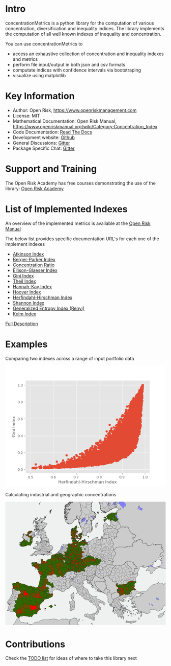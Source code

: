 Intro
==========================
concentrationMetrics is a python library for the computation of various concentration, diversification and inequality indices. The library implements the computation of all well known indexes of inequality and concentration. 

You can use concentrationMetrics to

- access an exhaustive collection of concentration and inequality indexes and metrics
- perform file input/output in both json and csv formats
- computate indices with confidence intervals via bootstraping
- visualize using matplotlib


Key Information
================

* Author: Open Risk, <https://www.openriskmanagement.com>
* License: MIT
* Mathematical Documentation: Open Risk Manual, <https://www.openriskmanual.org/wiki/Category:Concentration_Index>
* Code Documentation: [Read The Docs](https://concentrationmetrics.readthedocs.io/en/latest/index.html)
* Development website: [Github](https://github.com/open-risk/concentrationMetrics)
* General Discussions: [Gitter](https://gitter.im/open-risk/Lobby)
* Package Specific Chat: [Gitter](https://gitter.im/open-risk/concentrationMetrics)

Support and Training
=========================

The Open Risk Academy has free courses demonstrating the use of the library: [Open Risk Academy](https://www.openriskacademy.com)


List of Implemented Indexes
===============================

An overview of the implemented metrics is available at the [Open Risk Manual](https://www.openriskmanual.org/wiki/Concentration_Index)

The below list provides specific documentation URL's for each one of the implement indexes

* [Atkinson Index](https://www.openriskmanual.org/wiki/Atkinson_Index)
* [Berger-Parker Index](https://www.openriskmanual.org/wiki/Berger-Parker_Index)
* [Concentration Ratio](https://www.openriskmanual.org/wiki/Concentration_Ratio)
* [Ellison-Glaeser Index](https://www.openriskmanual.org/wiki/Ellison-Glaeser_Index)
* [Gini Index](https://www.openriskmanual.org/wiki/Gini_Index)
* [Theil Index](https://www.openriskmanual.org/wiki/Theil_Index)
* [Hannah-Kay Index](https://www.openriskmanual.org/wiki/Hannah_Kay_Index)
* [Hoover Index](https://www.openriskmanual.org/wiki/Hoover_Index)
* [Herfindahl-Hirschman Index](https://www.openriskmanual.org/wiki/Herfindahl-Hirschman_Index)
* [Shannon Index](https://www.openriskmanual.org/wiki/Shannon_Index)
* [Generalized Entropy Index (Renyi)](https://www.openriskmanual.org/wiki/Generalized_Entropy_Index)
* [Kolm Index](https://www.openriskmanual.org/wiki/Kolm_Index)


[Full Description](DESCRIPTION.rst)

Examples
========

Comparing two indexes across a range of input portfolio data 

![image](examples/hhi_vs_gini.png)

Calculating industrial and geographic concentrations

![image](examples/Portfolio_Map_View.png)


Contributions
=============

Check the [TODO list](TODO.rst) for ideas of where to take this library next
